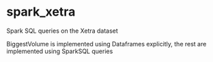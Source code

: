 # spark_xetra
Spark SQL queries on the Xetra dataset

BiggestVolume is implemented using Dataframes explicitly, the rest are implemented using SparkSQL queries